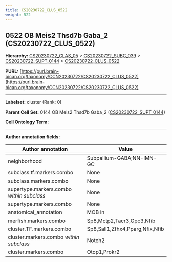 ```yaml
---
title: CS20230722_CLUS_0522
weight: 522
---
```

## 0522 OB Meis2 Thsd7b Gaba_2 (CS20230722_CLUS_0522)
<b>Hierarchy: </b>
[CS20230722_CLAS_05](../CS20230722_CLAS_05) >
[CS20230722_SUBC_039](../CS20230722_SUBC_039) >
[CS20230722_SUPT_0144](../CS20230722_SUPT_0144) >
[CS20230722_CLUS_0522](../CS20230722_CLUS_0522)

**PURL:** [https://purl.brain-bican.org/taxonomy/CCN20230722/CS20230722_CLUS_0522](https://purl.brain-bican.org/taxonomy/CCN20230722/CS20230722_CLUS_0522)

---


**Labelset:** cluster (Rank: 0)

**Parent Cell Set:** 0144 OB Meis2 Thsd7b Gaba_2 ([CS20230722_SUPT_0144](../CS20230722_SUPT_0144))



**Cell Ontology Term:** 

[MARKER GENES.]: #


---

[TRANSFERRED ANNOTATIONS.]: #


[AUTHOR ANNOTATION FIELDS.]: #


**Author annotation fields:**

| Author annotation | Value |
|-------------------|-------|
|neighborhood|Subpallium-GABA;NN-IMN-GC|
|subclass.tf.markers.combo|None|
|subclass.markers.combo|None|
|supertype.markers.combo _within subclass_|None|
|supertype.markers.combo|None|
|anatomical_annotation|MOB in|
|merfish.markers.combo|Sp8,Mctp2,Tacr3,Gpc3,Nfib|
|cluster.TF.markers.combo|Sp8,Sall1,Zfhx4,Pparg,Nfix,Nfib|
|cluster.markers.combo _within subclass_|Notch2|
|cluster.markers.combo|Otop1,Prokr2|
